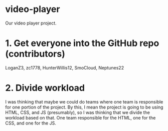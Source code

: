 # video-player
Our video player project.

# 1. Get everyone into the GitHub repo (contributors)
LoganZ3, zc1778, HunterWillis12, SmoCloud, Neptunes22

# 2. Divide workload
I was thinking that maybe we could do teams where one team is responsible for one portion of the project.
By this, I mean the project is going to be using HTML, CSS, and JS (presumably), so I was thinking that
we divide the workload based on that. One team responsible for the HTML, one for the CSS, and one for the JS.